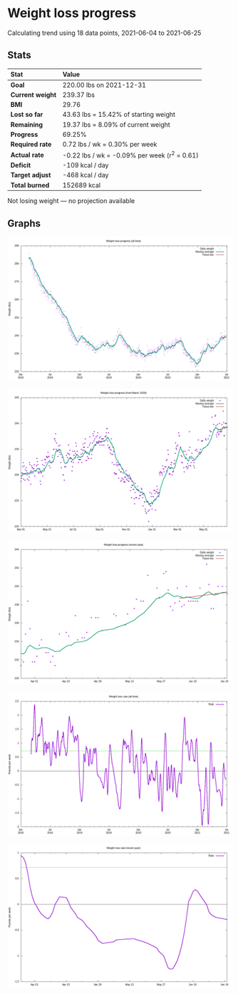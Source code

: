 # Weight loss progress

Calculating trend using 18 data points, 2021-06-04 to 2021-06-25

## Stats

Stat|Value
:-|:-
**Goal**|220.00 lbs on 2021-12-31
**Current weight**|239.37 lbs
**BMI**|29.76
**Lost so far**|43.63 lbs = 15.42% of starting weight
**Remaining**|19.37 lbs =  8.09% of current  weight
**Progress**|69.25%
**Required rate**|0.72 lbs / wk = 0.30% per week
**Actual rate**|-0.22 lbs / wk = -0.09% per week  (r<sup>2</sup> = 0.61)
**Deficit**|-109 kcal / day
**Target adjust**|-468 kcal / day
**Total burned**|152689 kcal

Not losing weight &mdash; no projection available

## Graphs

![](weight-graph-alltime.png)

![](weight-graph-covid.png)

![](weight-graph-recent.png)

![](rate-graph-alltime.png)

![](rate-graph-recent.png)

